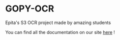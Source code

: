 # GOPY-OCR

Epita's S3 OCR project made by amazing students

You can find all the documentation on our site [here](gopy.notion.site) ! 
